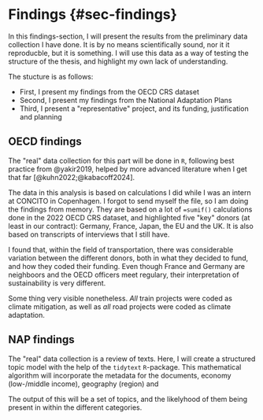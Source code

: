 # Findings {#sec-findings}

In this findings-section, I will present the results from the preliminary data collection I have done. It is by no means scientifically sound, nor it it reproducble, but it is something. I will use this data as a way of testing the structure of the thesis, and highlight my own lack of understanding.

The stucture is as follows: 

- First, I present my findings from the OECD CRS dataset 
- Second, I present my findings from the National Adaptation Plans
- Third, I present a "representative" project, and its funding, justification and planning

## OECD findings

The "real" data collection for this part will be done in `R`, following best practice from @yakir2019, helped by more advanced literature when I get that far [@kuhn2022;@kabacoff2024]. 

The data in this analysis is based on calculations I did while I was an intern at CONCITO in Copenhagen. I forgot to send myself the file, so I am doing the findings from memory. They are based on a lot of `=sumif()` calculations done in the 2022 OECD CRS dataset, and highlighted five "key" donors (at least in our contract): Germany, France, Japan, the EU and the UK. It is also based on transcripts of interviews that I still have. 

I found that, within the field of transportation, there was considerable variation between the different donors, both in what they decided to fund, and how they coded their funding. Even though France and Germany are neighboors and the OECD officers meet regulary, their interpretation of sustainability is very different.

Some thing very visible nonetheless. *All* train projects were coded as climate mitigation, as well as *all* road projects were coded as climate adaptation. 



## NAP findings

The "real" data collection is a review of texts. Here, I will create a structured topic model with the help of the `tidytext` `R`-package. This mathematical algorithm will incorporate the metadata for the documents, economy (low-/middle income), geography (region) and 

The output of this will be a set of topics, and the likelyhood of them being present in within the different categories. 